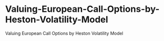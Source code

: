 # Valuing-European-Call-Options-by-Heston-Volatility-Model
Valuing European Call Options by Heston Volatility Model
